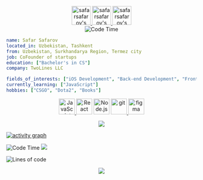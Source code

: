 

<p align="center">
<a href="https://www.linkedin.com/in/safarmurod-safarov-085496160/">
  <img alt="safarsafarov's LinkdeIN" width="50px" src="https://user-images.githubusercontent.com/43545812/144035037-0f415fc7-9f96-4517-a370-ccc6e78a714b.png" />
</a>
<a href="https://www.instagram.com/safarslife">
  <img alt="safarsafarov's Instagram" width="50px" src="https://user-images.githubusercontent.com/43545812/144035088-0dfb165f-8fe0-4d13-896c-876c29d2b128.png" />
</a>
<a href="https://open.spotify.com/user/71jk9rs40fqkp8r0by1ws1rgy?si=1a5277c4ebdd4106">
  <img alt="safarsafarov's Spotify" width="50px" src="https://user-images.githubusercontent.com/43545812/144035120-1ad5169b-91c7-4078-bef9-6a82c733f373.png" />
</a>
<br>
<img alt="Code Time" src="https://img.shields.io/endpoint?style=flat&url=https://codetime-api.datreks.com/badge/1615?logoColor=white%26project=%26recentMS=0%26showProject=false" />
</p>

```yaml
name: Safar Safarov
located_in: Uzbekistan, Tashkent
from: Uzbekistan, Surkhandarya Region, Termez city
job: CoFounder of startups
education: ["Bachelor's in CS"]
company: TwoLines LLC

fields_of_interests: ["iOS Development", "Back-end Development", "Front-End Development"]
currently_learning: ["JavaScript"]
hobbies: ["CSGO", "Dota2", "Books"]
```
<p align="center">
  <a href="https://developer.mozilla.org/en-US/docs/Web/JavaScript" target="_blank"> <img alt="JavaScript" height ="42px"  src="https://raw.githubusercontent.com/rahul-jha98/github_readme_icons/main/language_and_tools/square/javascript/javascript.svg"> </a>
  <a href="https://reactjs.org/" target="_blank"> <img alt="React" height ="42px" src="https://raw.githubusercontent.com/rahul-jha98/github_readme_icons/main/language_and_tools/square/react/react.svg"></a>
  <a href="https://nodejs.org" target="_blank"><img alt="Node.js" height ="42px" src="https://raw.githubusercontent.com/rahul-jha98/github_readme_icons/main/language_and_tools/square/node/node.svg"></a>
  <a href="https://git-scm.com/" target="_blank"> <img src="https://raw.githubusercontent.com/rahul-jha98/github_readme_icons/main/language_and_tools/square/git-scm/git-scm.svg" alt="git" height='42px'/> </a>
  <a href="https://www.figma.com/" target="_blank"> <img src="https://raw.githubusercontent.com/rahul-jha98/github_readme_icons/main/language_and_tools/square/figma/figma.svg" alt="figma" height='42px'/> </a>
</p>

<p align="center">
  <a href="https://spotify-github-profile.vercel.app/api/view?uid=71jk9rs40fqkp8r0by1ws1rgy&cover_image=true&theme=compact">
    <img src="https://spotify-github-profile.vercel.app/api/view.svg?uid=71jk9rs40fqkp8r0by1ws1rgy&cover_image=true&theme=compact">
  </a>
</p>


[![activity graph](https://activity-graph.herokuapp.com/graph?username=safarsafarov&custom_title=Safar's%20activity%20graph&theme=react-dark&hide_border=true)](https://github.com/ashutosh00710/github-readme-activity-graph)

<!--START_SECTION:waka-->
![Code Time](http://img.shields.io/badge/Code%20Time-0%20secs-blue) ![](https://visitor-badge.glitch.me/badge?page_id=safarsafarov.safarsafarov)

![Lines of code](https://img.shields.io/badge/From%20Hello%20World%20I%27ve%20Written-292%20Thousand%20lines%20of%20code-blue)


<p align="center">
  <img src="https://capsule-render.vercel.app/api?type=waving&color=gradient&height=60&section=footer"/>
</p>
